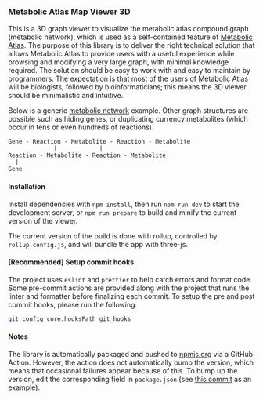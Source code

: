 ### Metabolic Atlas Map Viewer 3D

This is a 3D graph viewer to visualize the metabolic atlas compound graph (metabolic network), which is used as a self-contained feature of [Metabolic Atlas](https://metabolicatlas.org). The purpose of this library is to deliver the right technical solution that allows Metabolic Atlas to provide users with a useful experience while browsing and modifying a very large graph, with minimal knowledge required. The solution should be easy to work with and easy to maintain by programmers. The expectation is that most of the users of Metabolic Atlas will be biologists, followed by bioinformaticians; this means the 3D viewer should be minimalistic and intuitive.

Below is a generic [metabolic network](https://en.wikipedia.org/wiki/Metabolic_network) example. Other graph structures are possible such as hiding genes, or duplicating currency metabolites (which occur in tens or even hundreds of reactions).

```
Gene - Reaction - Metabolite - Reaction - Metabolite
             |            |
Reaction - Metabolite - Reaction - Metabolite
  |
Gene
```

#### Installation

Install dependencies with `npm install`, then run `npm run dev` to start the development server, or `npm run prepare` to build and minify the current version of the viewer.

The current version of the build is done with rollup, controlled by `rollup.config.js`, and will bundle the app with three-js.

#### [Recommended] Setup commit hooks

The project uses `eslint` and `prettier` to help catch errors and format code. Some pre-commit actions are provided along with the project that runs the linter and formatter before finalizing each commit. To setup the pre and post commit hooks, please run the following:

```bash
git config core.hooksPath git_hooks
```

#### Notes

The library is automatically packaged and pushed to [npmjs.org](https://www.npmjs.com/package/@metabolicatlas/3d-network-viewer) via a GitHub Action. However, the action does not automatically bump the version, which means that occasional failures appear because of this. To bump up the version, edit the corresponding field in `package.json` (see [this commit](https://github.com/MetabolicAtlas/3d-network-viewer/commit/35f0770b9643cc4adb52bc0b5c3f572be1609203) as an example).
